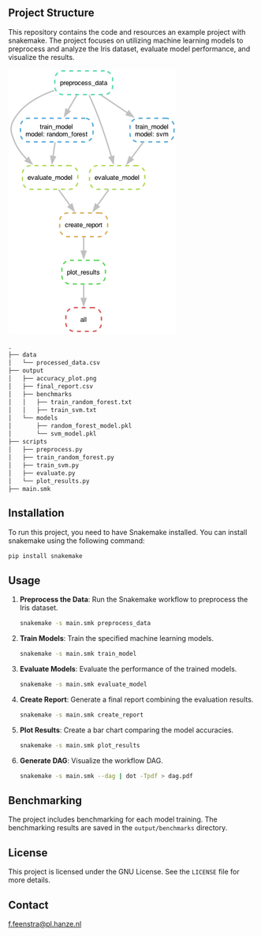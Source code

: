 
## Project Structure

This repository contains the code and resources an example project with snakemake. The project focuses on utilizing machine learning models to preprocess and analyze the Iris dataset, evaluate model performance, and visualize the results.

![DAG](train_model_example/dag.png)

```plaintext
.
├── data
│   └── processed_data.csv
├── output
│   ├── accuracy_plot.png
│   ├── final_report.csv
│   ├── benchmarks
│   │   ├── train_random_forest.txt
│   │   ├── train_svm.txt
│   └── models
│       ├── random_forest_model.pkl
│       └── svm_model.pkl
├── scripts
│   ├── preprocess.py
│   ├── train_random_forest.py
│   ├── train_svm.py
│   ├── evaluate.py
│   └── plot_results.py
├── main.smk
```

## Installation

To run this project, you need to have Snakemake installed. You can install snakemake using the following command:

```sh
pip install snakemake 
```

## Usage

1. **Preprocess the Data**: Run the Snakemake workflow to preprocess the Iris dataset.
    ```sh
    snakemake -s main.smk preprocess_data
    ```

2. **Train Models**: Train the specified machine learning models.
    ```sh
    snakemake -s main.smk train_model
    ```

3. **Evaluate Models**: Evaluate the performance of the trained models.
    ```sh
    snakemake -s main.smk evaluate_model
    ```

4. **Create Report**: Generate a final report combining the evaluation results.
    ```sh
    snakemake -s main.smk create_report
    ```

5. **Plot Results**: Create a bar chart comparing the model accuracies.
    ```sh
    snakemake -s main.smk plot_results
    ```

6. **Generate DAG**: Visualize the workflow DAG.
    ```sh
    snakemake -s main.smk --dag | dot -Tpdf > dag.pdf
    
    ```

## Benchmarking

The project includes benchmarking for each model training. The benchmarking results are saved in the `output/benchmarks` directory.

## License

This project is licensed under the GNU License. See the `LICENSE` file for more details.

## Contact

f.feenstra@pl.hanze.nl

